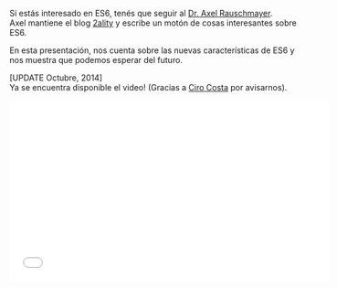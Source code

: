 <!--
layout: post
title: ¿Qué es lo que se viene en JavaScript?
date: 2014-08-29T03:04:03.666Z
comments: true
published: true
keywords: talks
description: Una charla de Dr. Axel Rauschmayer sobre qué es lo que se viene en JavaScript
categories: talks, videos
authorName: Jaydson Gomes
authorLink: http://twitter.com/jaydson
authorDescription: JavaScript enthusiast - FrontEnd Engineer at Terra Networks - BrazilJS and RSJS curator
authorPicture: https://pbs.twimg.com/profile_images/453720347620032512/UM2nE21c_400x400.jpeg
-->
Si estás interesado en ES6, tenés que seguir al [Dr. Axel Rauschmayer](https://twitter.com/rauschma).<!--more-->  
Axel mantiene el blog [2ality](http://www.2ality.com/) y escribe un motón de cosas interesantes sobre ES6.

En esta presentación, nos cuenta sobre las nuevas características de ES6 y nos muestra que podemos esperar del futuro.
<script async class="speakerdeck-embed" data-id="4126347010d6013231af66d414c0f9a8" data-ratio="1.33333333333333" src="//speakerdeck.com/assets/embed.js"></script>  

[UPDATE Octubre, 2014]  
Ya se encuentra disponible el video! (Gracias a [Ciro Costa](https://github.com/cirocosta) por avisarnos).  
<iframe width="560" height="315" src="//www.youtube.com/embed/G21rdWfa_as" frameborder="0" allowfullscreen></iframe>
